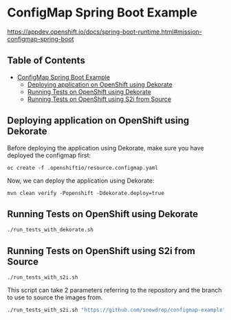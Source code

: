 # ConfigMap Spring Boot Example

https://appdev.openshift.io/docs/spring-boot-runtime.html#mission-configmap-spring-boot

## Table of Contents

* [ConfigMap Spring Boot Example](#configmap-spring-boot-example)
    * [Deploying application on OpenShift using Dekorate](#deploying-application-on-openshift-using-dekorate)
    * [Running Tests on OpenShift using Dekorate](#running-tests-on-openshift-using-dekorate)
    * [Running Tests on OpenShift using S2i from Source](#running-tests-on-openshift-using-s2i-from-source)

## Deploying application on OpenShift using Dekorate

Before deploying the application using Dekorate, make sure you have deployed the configmap first:

```
oc create -f .openshiftio/resource.configmap.yaml
```

Now, we can deploy the application using Dekorate:

```
mvn clean verify -Popenshift -Ddekorate.deploy=true
```

## Running Tests on OpenShift using Dekorate

```
./run_tests_with_dekorate.sh
```

## Running Tests on OpenShift using S2i from Source

```
./run_tests_with_s2i.sh
```

This script can take 2 parameters referring to the repository and the branch to use to source the images from.

```bash
./run_tests_with_s2i.sh "https://github.com/snowdrop/configmap-example" branch-to-test
```
